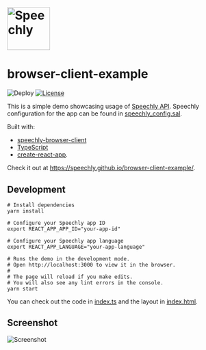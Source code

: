 # <a href="https://speechly.com/"><img src="https://www.speechly.com/images/logo.png" height="100" alt="Speechly"></a>

# browser-client-example

![Deploy](https://github.com/speechly/browser-client-example/workflows/Deploy/badge.svg?branch=master)
[![License](http://img.shields.io/:license-mit-blue.svg)](LICENSE)

This is a simple demo showcasing usage of [Speechly API](https://www.speechly.com/). Speechly configuration for the app can be found in [speechly_config.sal](speechly_config.sal).

Built with:

- [speechly-browser-client](https://github.com/speechly/browser-client)
- [TypeScript](https://www.typescriptlang.org)
- [create-react-app](https://github.com/facebook/create-react-app).

Check it out at https://speechly.github.io/browser-client-example/.

## Development

```shell
# Install dependencies
yarn install

# Configure your Speechly app ID
export REACT_APP_APP_ID="your-app-id"

# Configure your Speechly app language
export REACT_APP_LANGUAGE="your-app-language"

# Runs the demo in the development mode.
# Open http://localhost:3000 to view it in the browser.
#
# The page will reload if you make edits.
# You will also see any lint errors in the console.
yarn start
```

You can check out the code in [index.ts](src/index.ts) and the layout in [index.html](public/index.html).

## Screenshot

![Screenshot](screenshot.png)
